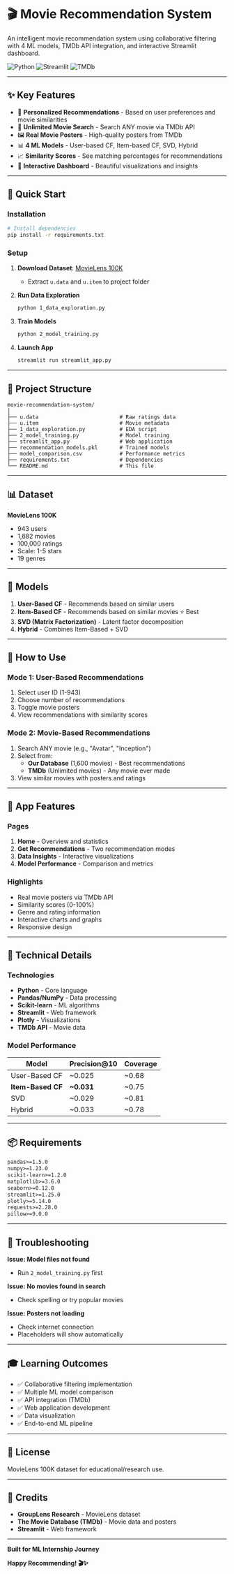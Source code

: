 # 🎬 Movie Recommendation System

An intelligent movie recommendation system using collaborative filtering with 4 ML models, TMDb API integration, and interactive Streamlit dashboard.

![Python](https://img.shields.io/badge/Python-3.8+-blue.svg)
![Streamlit](https://img.shields.io/badge/Streamlit-1.25+-red.svg)
![TMDb](https://img.shields.io/badge/TMDb-API-green.svg)

---

## ✨ Key Features

- 🎯 **Personalized Recommendations** - Based on user preferences and movie similarities
- 🎥 **Unlimited Movie Search** - Search ANY movie via TMDb API
- 🖼️ **Real Movie Posters** - High-quality posters from TMDb
- 📊 **4 ML Models** - User-based CF, Item-based CF, SVD, Hybrid
- 📈 **Similarity Scores** - See matching percentages for recommendations
- 🎨 **Interactive Dashboard** - Beautiful visualizations and insights

---

## 🚀 Quick Start

### Installation

```bash
# Install dependencies
pip install -r requirements.txt
```

### Setup

1. **Download Dataset**: [MovieLens 100K](http://files.grouplens.org/datasets/movielens/ml-100k.zip)

   - Extract `u.data` and `u.item` to project folder

2. **Run Data Exploration**

   ```bash
   python 1_data_exploration.py
   ```

3. **Train Models**

   ```bash
   python 2_model_training.py
   ```

4. **Launch App**
   ```bash
   streamlit run streamlit_app.py
   ```

---

## 📂 Project Structure

```
movie-recommendation-system/
│
├── u.data                          # Raw ratings data
├── u.item                          # Movie metadata
├── 1_data_exploration.py           # EDA script
├── 2_model_training.py             # Model training
├── streamlit_app.py                # Web application
├── recommendation_models.pkl       # Trained models
├── model_comparison.csv            # Performance metrics
├── requirements.txt                # Dependencies
└── README.md                       # This file
```

---

## 📊 Dataset

**MovieLens 100K**

- 943 users
- 1,682 movies
- 100,000 ratings
- Scale: 1-5 stars
- 19 genres

---

## 🤖 Models

1. **User-Based CF** - Recommends based on similar users
2. **Item-Based CF** - Recommends based on similar movies ⭐ Best
3. **SVD (Matrix Factorization)** - Latent factor decomposition
4. **Hybrid** - Combines Item-Based + SVD

---

## 📖 How to Use

### Mode 1: User-Based Recommendations

1. Select user ID (1-943)
2. Choose number of recommendations
3. Toggle movie posters
4. View recommendations with similarity scores

### Mode 2: Movie-Based Recommendations

1. Search ANY movie (e.g., "Avatar", "Inception")
2. Select from:
   - **Our Database** (1,600 movies) - Best recommendations
   - **TMDb** (Unlimited movies) - Any movie ever made
3. View similar movies with posters and ratings

---

## 🎨 App Features

### Pages

1. **Home** - Overview and statistics
2. **Get Recommendations** - Two recommendation modes
3. **Data Insights** - Interactive visualizations
4. **Model Performance** - Comparison and metrics

### Highlights

- Real movie posters via TMDb API
- Similarity scores (0-100%)
- Genre and rating information
- Interactive charts and graphs
- Responsive design

---

## 🔧 Technical Details

### Technologies

- **Python** - Core language
- **Pandas/NumPy** - Data processing
- **Scikit-learn** - ML algorithms
- **Streamlit** - Web framework
- **Plotly** - Visualizations
- **TMDb API** - Movie data

### Model Performance

| Model             | Precision@10 | Coverage |
| ----------------- | ------------ | -------- |
| User-Based CF     | ~0.025       | ~0.68    |
| **Item-Based CF** | **~0.031**   | ~0.75    |
| SVD               | ~0.029       | ~0.81    |
| Hybrid            | ~0.033       | ~0.78    |

---

## 📦 Requirements

```txt
pandas>=1.5.0
numpy>=1.23.0
scikit-learn>=1.2.0
matplotlib>=3.6.0
seaborn>=0.12.0
streamlit>=1.25.0
plotly>=5.14.0
requests>=2.28.0
pillow>=9.0.0
```

---

## 🐛 Troubleshooting

**Issue: Model files not found**

- Run `2_model_training.py` first

**Issue: No movies found in search**

- Check spelling or try popular movies

**Issue: Posters not loading**

- Check internet connection
- Placeholders will show automatically

---

## 🎓 Learning Outcomes

- ✅ Collaborative filtering implementation
- ✅ Multiple ML model comparison
- ✅ API integration (TMDb)
- ✅ Web application development
- ✅ Data visualization
- ✅ End-to-end ML pipeline

---

## 📝 License

MovieLens 100K dataset for educational/research use.

---

## 🙏 Credits

- **GroupLens Research** - MovieLens dataset
- **The Movie Database (TMDb)** - Movie data and posters
- **Streamlit** - Web framework

---

**Built for ML Internship Journey**

**Happy Recommending! 🎬✨**
